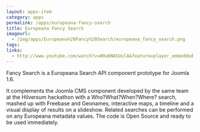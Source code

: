 ```yaml
---
layout: apps-item
category: apps
permalink: /apps/europeana-fancy-search
title: Europeana Fancy Search
imageurl:
  - /img/apps/Europeana%20Fancy%20Search/europeana_fancy_search.png
tags:
links:
  - http://www.youtube.com/watch?v=W9a6NASUulA&feature=player_embedded
---
```


Fancy Search is a Europeana Search API component prototype for Joomla 1.6.

 It complements the Joomla CMS component developed by the same team at the Hilversum hackathon with a Who?What?When?Where? search, mashed up with Freebase and Geonames, interactive maps, a timeline and a visual display of results on a slideshow. Related searches can be performed on any Europeana metadata values. The code is Open Source and ready to be used immediately.
